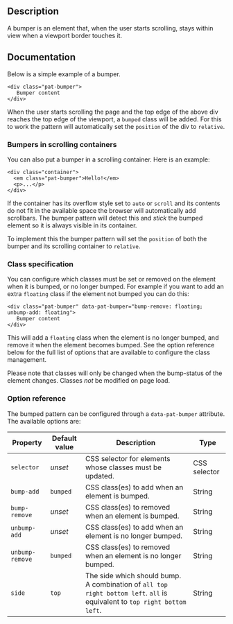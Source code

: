 ## Description

A bumper is an element that, when the user starts scrolling, stays within view when a viewport border touches it.

## Documentation

Below is a simple example of a bumper.

    <div class="pat-bumper">
       Bumper content
    </div>

When the user starts scrolling the page and the top edge of the above div reaches the top
edge of the viewport, a `bumped` class will be added. For this to work the pattern
will automatically set the `position` of the div to `relative`.

### Bumpers in scrolling containers

You can also put a bumper in a scrolling container. Here is an example:

    <div class="container">
      <em class="pat-bumper">Hello!</em>
      <p>...</p>
    </div>

If the container has its overflow style set to `auto` or `scroll` and its
contents do not fit in the available space the browser will automatically
add scrollbars. The bumper pattern will detect this and _stick_ the bumped
element so it is always visible in its container.

To implement this the bumper pattern will set the `position` of both the
bumper and its scrolling container to `relative`.

### Class specification

You can configure which classes must be set or removed on the element when it
is bumped, or no longer bumped. For example if you want to add an extra
`floating` class if the element not bumped you can do this:

    <div class="pat-bumper" data-pat-bumper="bump-remove: floating; unbump-add: floating">
       Bumper content
    </div>

This will add a `floating` class when the element is no longer bumped, and
remove it when the element becomes bumped. See the option reference below
for the full list of options that are available to configure the class
management.

Please note that classes will only be changed when the bump-status of the element
changes. Classes _not_ be modified on page load.

### Option reference

The bumped pattern can be configured through a `data-pat-bumper` attribute.
The available options are:

| Property        | Default value | Description                                                                                                               | Type         |
| --------------- | ------------- | ------------------------------------------------------------------------------------------------------------------------- | ------------ |
| `selector`      | _unset_       | CSS selector for elements whose classes must be updated.                                                                  | CSS selector |
| `bump-add`      | `bumped`      | CSS class(es) to add when an element is bumped.                                                                           | String       |
| `bump-remove`   | _unset_       | CSS class(es) to removed when an element is bumped.                                                                       | String       |
| `unbump-add`    | _unset_       | CSS class(es) to add when an element is no longer bumped.                                                                 | String       |
| `unbump-remove` | `bumped`      | CSS class(es) to removed when an element is no longer bumped.                                                             | String       |
| `side`          | `top`         | The side which should bump. A combination of `all top right bottom left`. `all` is equivalent to `top right bottom left`. | String       |
